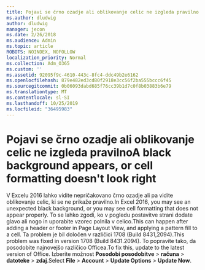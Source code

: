 ```yaml
---
title: Pojavi se črno ozadje ali oblikovanje celic ne izgleda pravilno
ms.author: dludwig
author: dludwig
manager: jecon
ms.date: 2/26/2018
ms.audience: Admin
ms.topic: article
ROBOTS: NOINDEX, NOFOLLOW
localization_priority: Normal
ms.collection: Adm_O365
ms.custom: ''
ms.assetid: 92095f9c-4610-443c-8fc4-ddc49b2e6162
ms.openlocfilehash: 879e482ed3cd80f2918e3cc56f2ba555bccc6f45
ms.sourcegitcommit: 0b06093dabd685f76cc39b1d7c0f8b03883b6e79
ms.translationtype: MT
ms.contentlocale: sl-SI
ms.lasthandoff: 10/25/2019
ms.locfileid: "36495983"
---
```

# <a name="a-black-background-appears-or-cell-formatting-doesnt-look-right"></a><span data-ttu-id="c30c5-102">Pojavi se črno ozadje ali oblikovanje celic ne izgleda pravilno</span><span class="sxs-lookup"><span data-stu-id="c30c5-102">A black background appears, or cell formatting doesn't look right</span></span>

<span data-ttu-id="c30c5-103">V Excelu 2016 lahko vidite nepričakovano črno ozadje ali pa vidite oblikovanje celic, ki se ne prikaže pravilno.</span><span class="sxs-lookup"><span data-stu-id="c30c5-103">In Excel 2016, you may see an unexpected black background, or you may see cell formatting that does not appear properly.</span></span> <span data-ttu-id="c30c5-104">To se lahko zgodi, ko v pogledu postavitve strani dodate glavo ali nogo in uporabite vzorec polnila v celico.</span><span class="sxs-lookup"><span data-stu-id="c30c5-104">This can happen after adding a header or footer in Page Layout View, and applying a pattern fill to a cell.</span></span> <span data-ttu-id="c30c5-105">Ta problem je bil določen v različici 1708 (Build 8431,2094).</span><span class="sxs-lookup"><span data-stu-id="c30c5-105">This problem was fixed in version 1708 (Build 8431.2094).</span></span> <span data-ttu-id="c30c5-106">To popravite tako, da posodobite najnovejšo različico Officea.</span><span class="sxs-lookup"><span data-stu-id="c30c5-106">To fix this, update to the latest version of Office.</span></span> <span data-ttu-id="c30c5-107">Izberite možnost **Posodobi posodobitve** \> **računa** \> **datoteke** \> **zdaj**.</span><span class="sxs-lookup"><span data-stu-id="c30c5-107">Select **File** \> **Account** \> **Update Options** \> **Update Now**.</span></span>
  

